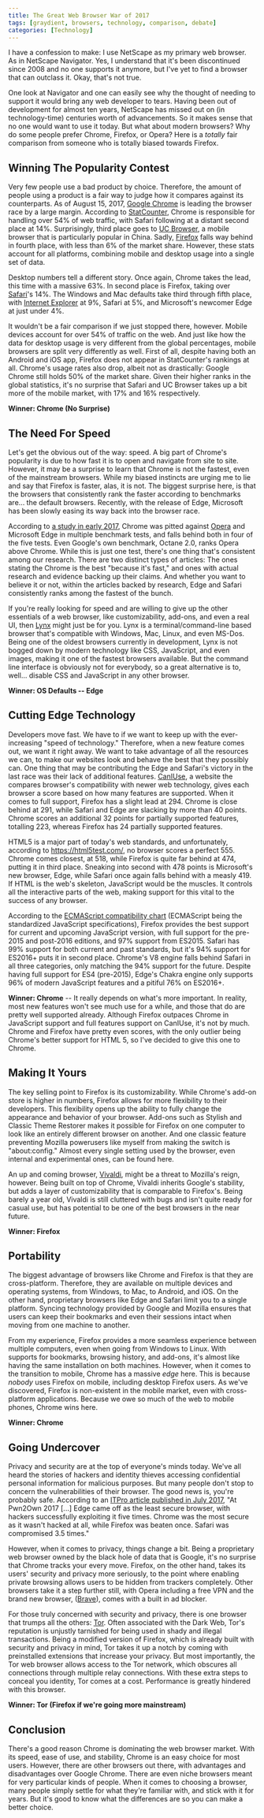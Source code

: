 ```yaml
---
title: The Great Web Browser War of 2017
tags: [graydient, browsers, technology, comparison, debate]
categories: [Technology]
---
```


I have a confession to make: I use NetScape as my primary web browser. As in NetScape Navigator. Yes, I understand that it's been discontinued since 2008 and no one supports it anymore, but I've yet to find a browser that can outclass it. Okay, that's not true.

One look at Navigator and one can easily see why the thought of needing to support it would bring any web developer to tears. Having been out of development for almost ten years, NetScape has missed out on (in technology-time) centuries worth of advancements. So it makes sense that no one would want to use it today. But what about modern browsers? Why do some people prefer Chrome, Firefox, or Opera? Here is a *totally* fair comparison from someone who is totally biased towards Firefox.

Winning The Popularity Contest
------------------------------

Very few people use a bad product by choice. Therefore, the amount of people using a product is a fair way to judge how it compares against its counterparts. As of August 15, 2017, [Google Chrome](https://www.google.com/chrome/browser/desktop/index.html) is leading the browser race by a large margin. According to [StatCounter](http://gs.statcounter.com/), Chrome is responsible for handling over 54% of web traffic, with Safari following at a distant second place at 14%. Surprisingly, third place goes to [UC Browser](https://uc-browser.en.softonic.com/), a mobile browser that is particularly popular in China. Sadly, [Firefox](https://www.mozilla.org/en-US/) falls way behind in fourth place, with less than 6% of the market share. However, these stats account for all platforms, combining mobile and desktop usage into a single set of data.

Desktop numbers tell a different story. Once again, Chrome takes the lead, this time with a massive 63%. In second place is Firefox, taking over [Safari](https://support.apple.com/en-us/HT204416)'s 14%. The Windows and Mac defaults take third through fifth place, with [Internet Explorer](https://support.microsoft.com/en-us/help/17621/internet-explorer-downloads) at 9%, Safari at 5%, and Microsoft's newcomer Edge at just under 4%.

It wouldn't be a fair comparison if we just stopped there, however. Mobile devices account for over 54% of traffic on the web. And just like how the data for desktop usage is very different from the global percentages, mobile browsers are split very differently as well. First of all, despite having both an Android and iOS app, Firefox does not appear in StatCounter's rankings at all. Chrome's usage rates also drop, albeit not as drastically: Google Chrome still holds 50% of the market share. Given their higher ranks in the global statistics, it's no surprise that Safari and UC Browser takes up a bit more of the mobile market, with 17% and 16% respectively.

**Winner: Chrome (No Surprise)**

The Need For Speed
------------------

Let's get the obvious out of the way: speed. A big part of Chrome's popularity is due to how fast it is to open and navigate from site to site. However, it may be a surprise to learn that Chrome is not the fastest, even of the mainstream browsers. While my biased instincts are urging me to lie and say that Firefox is faster, alas, it is not. The biggest surprise here, is that the browsers that consistently rank the faster according to benchmarks are... the default browsers. Recently, with the release of Edge, Microsoft has been slowly easing its way back into the browser race.

According to [a study in early 2017](http://www.zdnet.com/article/whats-2017s-fastest-windows-10-web-browser/), Chrome was pitted against [Opera](http://www.opera.com/) and Microsoft Edge in multiple benchmark tests, and falls behind both in four of the five tests. Even Google's own benchmark, Octane 2.0, ranks Opera above Chrome. While this is just one test, there's one thing that's consistent among our research. There are two distinct types of articles: The ones stating the Chrome is the best "because it's fast," and ones with actual research and evidence backing up their claims. And whether you want to believe it or not, within the articles backed by research, Edge and Safari consistently ranks among the fastest of the bunch.

If you're really looking for speed and are willing to give up the other essentials of a web browser, like customizability, add-ons, and even a real UI, then [Lynx](http://lynx.browser.org/) might just be for you. Lynx is a terminal/command-line based browser that's compatible with Windows, Mac, Linux, and even MS-Dos. Being one of the oldest browsers currently in development, Lynx is not bogged down by modern technology like CSS, JavaScript, and even images, making it one of the fastest browsers available. But the command line interface is obviously not for everybody, so a great alternative is to, well... disable CSS and JavaScript in any other browser.

**Winner: OS Defaults -- Edge**

Cutting Edge Technology
-----------------------

Developers move fast. We have to if we want to keep up with the ever-increasing "speed of technology." Therefore, when a new feature comes out, we want it right away. We want to take advantage of all the resources we can, to make our websites look and behave the best that they possibly can. One thing that may be contributing the Edge and Safari's victory in the last race was their lack of additional features. [CanIUse](http://caniuse.com/), a website the compares browser's compatibility with newer web technology, gives each browser a score based on how many features are supported. When it comes to full support, Firefox has a slight lead at 294. Chrome is close behind at 291, while Safari and Edge are slacking by more than 40 points. Chrome scores an additional 32 points for partially supported features, totalling 223, whereas Firefox has 24 partially supported features.

HTML5 is a major part of today's web standards, and unfortunately, according to https://html5test.com/, no browser scores a perfect 555. Chrome comes closest, at 518, while Firefox is quite far behind at 474, putting it in third place. Sneaking into second with 478 points is Microsoft's new browser, Edge, while Safari once again falls behind with a measly 419. If HTML is the web's skeleton, JavaScript would be the muscles. It controls all the interactive parts of the web, making support for this vital to the success of any browser.

According to the [ECMAScript compatibility chart](https://kangax.github.io/compat-table/) (ECMAScript being the standardized JavaScript specifications), Firefox provides the best support for current and upcoming JavaScript version, with full support for the pre-2015 and post-2016 editions, and 97% support from ES2015. Safari has 99% support for both current and past standards, but it's 94% support for ES2016+ puts it in second place. Chrome's V8 engine falls behind Safari in all three categories, only matching the 94% support for the future. Despite having full support for ES4 (pre-2015), Edge's Chakra engine only supports 96% of modern JavaScript features and a pitiful 76% on ES2016+.

**Winner: Chrome** -- It really depends on what's more important. In reality, most new features won't see much use for a while, and those that do are pretty well supported already. Although Firefox outpaces Chrome in JavaScript support and full features support on CanIUse, it's not by much. Chrome and Firefox have pretty even scores, with the only outlier being Chrome's better support for HTML 5, so I've decided to give this one to Chrome.

Making It Yours
---------------

The key selling point to Firefox is its customizability. While Chrome's add-on store is higher in numbers, Firefox allows for more flexibility to their developers. This flexibility opens up the ability to fully change the appearance and behavior of your browser. Add-ons such as Stylish and Classic Theme Restorer makes it possible for Firefox on one computer to look like an entirely different browser on another. And one classic feature preventing Mozilla powerusers like myself from making the switch is "about:config." Almost every single setting used by the browser, even internal and experimental ones, can be found here.

An up and coming browser, [Vivaldi](https://vivaldi.com/?lang=en_US), might be a threat to Mozilla's reign, however. Being built on top of Chrome, Vivaldi inherits Google's stability, but adds a layer of customizability that is comparable to Firefox's. Being barely a year old, Vivaldi is still cluttered with bugs and isn't quite ready for casual use, but has potential to be one of the best browsers in the near future.

**Winner: Firefox**

Portability
-----------

The biggest advantage of browsers like Chrome and Firefox is that they are cross-platform. Therefore, they are available on multiple devices and operating systems, from Windows, to Mac, to Android, and iOS. On the other hand, proprietary browsers like Edge and Safari limit you to a single platform. Syncing technology provided by Google and Mozilla ensures that users can keep their bookmarks and even their sessions intact when moving from one machine to another.

From my experience, Firefox provides a more seamless experience between multiple computers, even when going from Windows to Linux. With supports for bookmarks, browsing history, and add-ons, it's almost like having the same installation on both machines. However, when it comes to the transition to mobile, Chrome has a massive *edge* here. This is because *nobody* uses Firefox on mobile, including desktop Firefox users. As we've discovered, Firefox is non-existent in the mobile market, even with cross-platform applications. Because we owe so much of the web to mobile phones, Chrome wins here.

**Winner: Chrome**

Going Undercover
----------------

Privacy and security are at the top of everyone's minds today. We've all heard the stories of hackers and identity thieves accessing confidential personal information for malicious purposes. But many people don't stop to concern the vulnerabilities of their browser. The good news is, you're probably safe. According to an [ITPro article published in July 2017](http://www.itpro.co.uk/web-browsers/24796/which-is-the-best-browser-chrome-vs-firefox-vs-Microsoft-edge), "At Pwn2Own 2017 [...] Edge came off as the least secure browser, with hackers successfully exploiting it five times. Chrome was the most secure as it wasn't hacked at all, while Firefox was beaten once. Safari was compromised 3.5 times."

However, when it comes to privacy, things change a bit. Being a proprietary web browser owned by the black hole of data that is Google, it's no surprise that Chrome tracks your every move. Firefox, on the other hand, takes its users' security and privacy more seriously, to the point where enabling private browsing allows users to be hidden from trackers completely. Other browsers take it a step further still, with Opera including a free VPN and the brand new browser, ([Brave](https://brave.com/)), comes with a built in ad blocker.

For those truly concerned with security and privacy, there is one browser that trumps all the others: [Tor](https://www.torproject.org/projects/torbrowser.html.en). Often associated with the Dark Web, Tor's reputation is unjustly tarnished for being used in shady and illegal transactions. Being a modified version of Firefox, which is already built with security and privacy in mind, Tor takes it up a notch by coming with preinstalled extensions that increase your privacy. But most importantly, the Tor web browser allows access to the Tor network, which obscures all connections through multiple relay connections. With these extra steps to conceal you identity, Tor comes at a cost. Performance is greatly hindered with this browser.

**Winner: Tor (Firefox if we're going more mainstream)**

Conclusion
----------

There's a good reason Chrome is dominating the web browser market. With its speed, ease of use, and stability, Chrome is an easy choice for most users. However, there are other browsers out there, with advantages and disadvantages over Google Chrome. There are even niche browsers meant for very particular kinds of people. When it comes to choosing a browser, many people simply settle for what they're familiar with, and stick with it for years. But it's good to know what the differences are so you can make a better choice.
